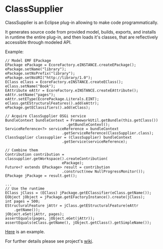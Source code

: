 ClassSupplier
===========

ClassSupplier is an Eclipse plug-in allowing to make code programmatically.  

It generates source code from provided model, builds, exports, and installs in runtime the entire plug-in, and then loads it's classes, that are reflectively accessible through modeled API.  


Example:  

    // Model EMF EPackage
    EPackage ePackage = EcoreFactory.eINSTANCE.createEPackage();
    ePackage.setName("library");
    ePackage.setNsPrefix("library");
    ePackage.setNsURI("http://library/1.0");
    EClass eClass = EcoreFactory.eINSTANCE.createEClass();
    eClass.setName("Book");
    EAttribute eAttr = EcoreFactory.eINSTANCE.createEAttribute();
    eAttr.setName("pages");
    eAttr.setEType(EcorePackage.Literals.EINT);
    eClass.getEStructuralFeatures().add(eAttr);
    ePackage.getEClassifiers().add(eClass);

    // Acquire ClassSupplier OSGi service
    BundleContext bundleContext = FrameworkUtil.getBundle(this.getClass())
                                .getBundleContext();
    ServiceReference<?> serviceReference = bundleContext
                              .getServiceReference(ClassSupplier.class);
    ClassSupplier classupplier = (ClassSupplier) bundleContext
                              .getService(serviceReference);

    // Combine them
    Contribution contribution = classupplier.getWorkspace().createContribution(
                              ePackage);
    Future<? extends EPackage> result = contribution
                              .construct(new NullProgressMonitor());
    EPackage jPackage = result.get();

    ...
    // Use the runtime
    EClass jClass = (EClass) jPackage.getEClassifier(eClass.getName());
    EObject jObject = jPackage.getEFactoryInstance().create(jClass); 
    int pages = 500;
    EStructuralFeature jAttr = jClass.getEStructuralFeature(eAttr
        .getName());
    jObject.eSet(jAttr, pages);
    assertEquals(pages, jObject.eGet(jAttr));
    assertEquals(eClass.getName(), jObject.getClass().getSimpleName());  
        
[Here](/org.classupplier.tests/src/org/classupplier/tests/ClassSupplierTest.java) is an example.  

For further details please see project's [wiki](https://github.com/kirillzotkin/ClassSupplier/wiki).

